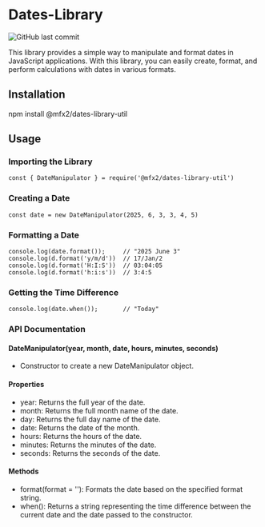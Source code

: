 # Dates-Library
![GitHub last commit](https://img.shields.io/github/last-commit/FrazierMark/ACS-3310-Dates-Library)


This library provides a simple way to manipulate and format dates in JavaScript applications. With this library, you can easily create, format, and perform calculations with dates in various formats.

## Installation
npm install @mfx2/dates-library-util

## Usage

### Importing the Library
```const { DateManipulator } = require('@mfx2/dates-library-util')```

### Creating a Date
```const date = new DateManipulator(2025, 6, 3, 3, 4, 5)```

### Formatting a Date
```console.log(date.format());     // "2025 June 3"```
```console.log(d.format('y/m/d'))  // 17/Jan/2```
```console.log(d.format('H:I:S'))  // 03:04:05```
```console.log(d.format('h:i:s'))  // 3:4:5```

### Getting the Time Difference
```console.log(date.when());       // "Today"```


### API Documentation

#### DateManipulator(year, month, date, hours, minutes, seconds)
- Constructor to create a new DateManipulator object.

#### Properties
 - year: Returns the full year of the date.
 - month: Returns the full month name of the date.
 - day: Returns the full day name of the date.
 - date: Returns the date of the month.
 - hours: Returns the hours of the date.
 - minutes: Returns the minutes of the date.
 - seconds: Returns the seconds of the date.

#### Methods
 - format(format = ''): Formats the date based on the specified format string.
 - when(): Returns a string representing the time difference between the current date and the date passed to the constructor.
